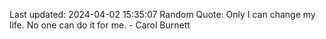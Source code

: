 Last updated: 2024-04-02 15:35:07
Random Quote: Only I can change my life. No one can do it for me. - Carol Burnett
